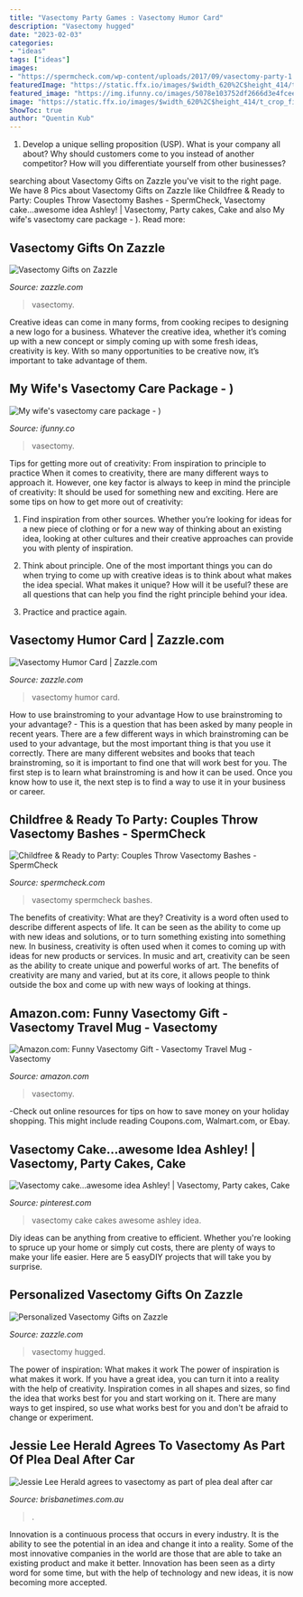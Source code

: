```yaml
---
title: "Vasectomy Party Games : Vasectomy Humor Card"
description: "Vasectomy hugged"
date: "2023-02-03"
categories:
- "ideas"
tags: ["ideas"]
images:
- "https://spermcheck.com/wp-content/uploads/2017/09/vasectomy-party-1.png"
featuredImage: "https://static.ffx.io/images/$width_620%2C$height_414/t_crop_fill/q_86%2Cf_auto/t_brisbanetimes_no_label_social_wm/l_text:PT Sans_41_bold_italic: from %2Cg_south_west%2Cy_84%2Cx_428%2Cco_rgb:0a1633/l_text:PT Sans_41_bold:  %2Cg_south_west%2Cy_90%2Cx_515%2Cco_rgb:0a1633/l_text:AbrilTitling-Bold.ttf_83: 2014 %2Cg_south_west%2Cy_15%2Cx_414%2Cco_rgb:0a1633/5ebce2a5e5640ac1594536e657f4daa4db68d23b"
featured_image: "https://img.ifunny.co/images/5078e103752df2666d3e4fceef461394fda9812d8575be9c8413b847d7d635f9_1.jpg"
image: "https://static.ffx.io/images/$width_620%2C$height_414/t_crop_fill/q_86%2Cf_auto/t_brisbanetimes_no_label_social_wm/l_text:PT Sans_41_bold_italic: from %2Cg_south_west%2Cy_84%2Cx_428%2Cco_rgb:0a1633/l_text:PT Sans_41_bold:  %2Cg_south_west%2Cy_90%2Cx_515%2Cco_rgb:0a1633/l_text:AbrilTitling-Bold.ttf_83: 2014 %2Cg_south_west%2Cy_15%2Cx_414%2Cco_rgb:0a1633/5ebce2a5e5640ac1594536e657f4daa4db68d23b"
ShowToc: true
author: "Quentin Kub"
---
```



1. Develop a unique selling proposition (USP). What is your company all about? Why should customers come to you instead of another competitor? How will you differentiate yourself from other businesses? 

	

		
searching about Vasectomy Gifts on Zazzle you've visit to the right page. We have 8 Pics about Vasectomy Gifts on Zazzle like Childfree &amp; Ready to Party: Couples Throw Vasectomy Bashes - SpermCheck, Vasectomy cake...awesome idea Ashley! | Vasectomy, Party cakes, Cake and also My wife&#039;s vasectomy care package - ). Read more:
		
    
## Vasectomy Gifts On Zazzle

<img loading=lazy src="https://rlv.zcache.com/vasectomy_100_juice_no_seeds_t_shirt-r74cb62a639f4469696f7ce317dc40eb5_k21vw_400.jpg" onerror="this.onerror=null;this.src='https://tse3.mm.bing.net/th?id=OIP.gXKt1YcouT4f9EG1VNeZegAAAA&amp;pid=15.1';" alt="Vasectomy Gifts on Zazzle">

_Source: zazzle.com_

>vasectomy. 

	

Creative ideas can come in many forms, from cooking recipes to designing a new logo for a business. Whatever the creative idea, whether it’s coming up with a new concept or simply coming up with some fresh ideas, creativity is key. With so many opportunities to be creative now, it’s important to take advantage of them.

    
## My Wife&#039;s Vasectomy Care Package - )

<img loading=lazy src="https://img.ifunny.co/images/5078e103752df2666d3e4fceef461394fda9812d8575be9c8413b847d7d635f9_1.jpg" onerror="this.onerror=null;this.src='https://tse3.mm.bing.net/th?id=OIP.LYNiCdSDpSZo_f5ci-c4TwHaJG&amp;pid=15.1';" alt="My wife&#039;s vasectomy care package - )">

_Source: ifunny.co_

>vasectomy. 

	

Tips for getting more out of creativity: From inspiration to principle to practice
When it comes to creativity, there are many different ways to approach it. However, one key factor is always to keep in mind the principle of creativity: It should be used for something new and exciting. Here are some tips on how to get more out of creativity:
1. Find inspiration from other sources. Whether you’re looking for ideas for a new piece of clothing or for a new way of thinking about an existing idea, looking at other cultures and their creative approaches can provide you with plenty of inspiration.

2. Think about principle. One of the most important things you can do when trying to come up with creative ideas is to think about what makes the idea special. What makes it unique? How will it be useful? these are all questions that can help you find the right principle behind your idea.

3. Practice and practice again.

    
## Vasectomy Humor Card | Zazzle.com

<img loading=lazy src="https://rlv.zcache.com/vasectomy_humor_card-r181b1677ffac412885dfa9be4142c37e_tcvte_630.jpg?view_padding=%5B285%2C0%2C285%2C0%5D" onerror="this.onerror=null;this.src='https://tse2.mm.bing.net/th?id=OIP.GmmuMtnz1isTTYpFxGyD5wHaD4&amp;pid=15.1';" alt="Vasectomy Humor Card | Zazzle.com">

_Source: zazzle.com_

>vasectomy humor card. 

	

How to use brainstroming to your advantage
How to use brainstroming to your advantage? - This is a question that has been asked by many people in recent years. There are a few different ways in which brainstroming can be used to your advantage, but the most important thing is that you use it correctly. There are many different websites and books that teach brainstroming, so it is important to find one that will work best for you. The first step is to learn what brainstroming is and how it can be used. Once you know how to use it, the next step is to find a way to use it in your business or career.

    
## Childfree &amp; Ready To Party: Couples Throw Vasectomy Bashes - SpermCheck

<img loading=lazy src="https://spermcheck.com/wp-content/uploads/2017/09/vasectomy-party-1.png" onerror="this.onerror=null;this.src='https://tse3.mm.bing.net/th?id=OIP.wmoRORT_VKgeWg9nNrUZWgHaDk&amp;pid=15.1';" alt="Childfree &amp; Ready to Party: Couples Throw Vasectomy Bashes - SpermCheck">

_Source: spermcheck.com_

>vasectomy spermcheck bashes. 

	

The benefits of creativity: What are they?
Creativity is a word often used to describe different aspects of life. It can be seen as the ability to come up with new ideas and solutions, or to turn something existing into something new. In business, creativity is often used when it comes to coming up with ideas for new products or services. In music and art, creativity can be seen as the ability to create unique and powerful works of art. The benefits of creativity are many and varied, but at its core, it allows people to think outside the box and come up with new ways of looking at things.

    
## Amazon.com: Funny Vasectomy Gift - Vasectomy Travel Mug - Vasectomy

<img loading=lazy src="https://images-na.ssl-images-amazon.com/images/I/517UYDZKy2L.__AC_SY300_QL70_ML2_.jpg" onerror="this.onerror=null;this.src='https://tse4.mm.bing.net/th?id=OIP.Q8n128oW6Zry4BBITWyJWwAAAA&amp;pid=15.1';" alt="Amazon.com: Funny Vasectomy Gift - Vasectomy Travel Mug - Vasectomy">

_Source: amazon.com_

>vasectomy. 

	

-Check out online resources for tips on how to save money on your holiday shopping. This might include reading Coupons.com, Walmart.com, or Ebay.

    
## Vasectomy Cake...awesome Idea Ashley! | Vasectomy, Party Cakes, Cake

<img loading=lazy src="https://i.pinimg.com/736x/29/cf/cd/29cfcd387ad151a030ec82fcc83f7e8c--vasectomy-cake-vasectomy-party.jpg" onerror="this.onerror=null;this.src='https://tse2.mm.bing.net/th?id=OIP.p34DMB0SfOYZ9j1yAhmw1AHaFj&amp;pid=15.1';" alt="Vasectomy cake...awesome idea Ashley! | Vasectomy, Party cakes, Cake">

_Source: pinterest.com_

>vasectomy cake cakes awesome ashley idea. 

	

Diy ideas can be anything from creative to efficient. Whether you're looking to spruce up your home or simply cut costs, there are plenty of ways to make your life easier. Here are 5 easyDIY projects that will take you by surprise.

    
## Personalized Vasectomy Gifts On Zazzle

<img loading=lazy src="https://rlv.zcache.com/hugged_a_vasectomy_survivor_today_button-rd9bf96e5236b4af699c287b3af7ba99a_k94rf_600.jpg?rlvnet=1" onerror="this.onerror=null;this.src='https://tse1.mm.bing.net/th?id=OIP.amaExNUTllLDvNfyEiz6QgHaHa&amp;pid=15.1';" alt="Personalized Vasectomy Gifts on Zazzle">

_Source: zazzle.com_

>vasectomy hugged. 

	

The power of inspiration: What makes it work
The power of inspiration is what makes it work. If you have a great idea, you can turn it into a reality with the help of creativity. Inspiration comes in all shapes and sizes, so find the idea that works best for you and start working on it. There are many ways to get inspired, so use what works best for you and don't be afraid to change or experiment.

    
## Jessie Lee Herald Agrees To Vasectomy As Part Of Plea Deal After Car

<img loading=lazy src="https://static.ffx.io/images/$width_620%2C$height_414/t_crop_fill/q_86%2Cf_auto/t_brisbanetimes_no_label_social_wm/l_text:PT Sans_41_bold_italic: from %2Cg_south_west%2Cy_84%2Cx_428%2Cco_rgb:0a1633/l_text:PT Sans_41_bold:  %2Cg_south_west%2Cy_90%2Cx_515%2Cco_rgb:0a1633/l_text:AbrilTitling-Bold.ttf_83: 2014 %2Cg_south_west%2Cy_15%2Cx_414%2Cco_rgb:0a1633/5ebce2a5e5640ac1594536e657f4daa4db68d23b" onerror="this.onerror=null;this.src='https://tse2.mm.bing.net/th?id=OIP.elz3l8igKyWIp8ALJciNJQHaD4&amp;pid=15.1';" alt="Jessie Lee Herald agrees to vasectomy as part of plea deal after car">

_Source: brisbanetimes.com.au_

>. 

	

Innovation is a continuous process that occurs in every industry. It is the ability to see the potential in an idea and change it into a reality. Some of the most innovative companies in the world are those that are able to take an existing product and make it better. Innovation has been seen as a dirty word for some time, but with the help of technology and new ideas, it is now becoming more accepted.

